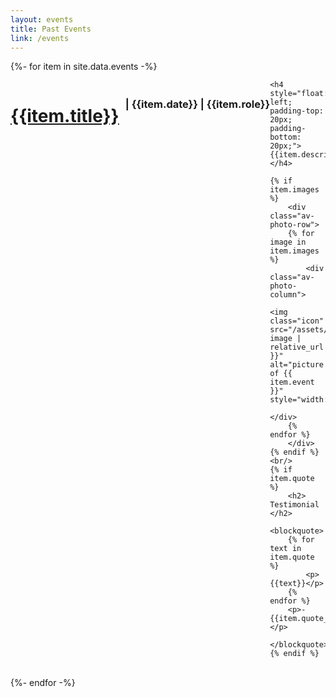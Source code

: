 ```yaml
---
layout: events
title: Past Events
link: /events
---
```


<div class="av-container">
  {%- for item in site.data.events -%}
  <div class="av-item">
    <div style="clear: both">
    	<h1 style="float: left"><a href="{{item.link}}" target="_blank" rel="noopener noreferrer">{{item.title}}</a></h1> 
    	<h3 style="float: left; padding-left: 10px; padding-top: 5px;">|  {{item.date}} | {{item.role}}</h3>
	</div>

    <h4 style="float: left; padding-top: 20px; padding-bottom: 20px;">{{item.description}}</h4>

    {% if item.images %}
    	<div class="av-photo-row">
	    {% for image in item.images %}
	    	<div class="av-photo-column">
	    		<img class="icon" src="/assets/img/events/{{ image | relative_url }}" alt="picture of {{ item.event }}" style="width:100%">
	    	</div>
	    {% endfor %}
	    </div>
    {% endif %}
    <br/>
    {% if item.quote %}
	    <h2> Testimonial </h2>
	    <blockquote>
	    {% for text in item.quote %}
	    	<p>{{text}}</p>
	    {% endfor %}
	    <p>- {{item.quote_author}}</p>
	    </blockquote>
	{% endif %}
  </div>
  <br/>
  {%- endfor -%}
</div>